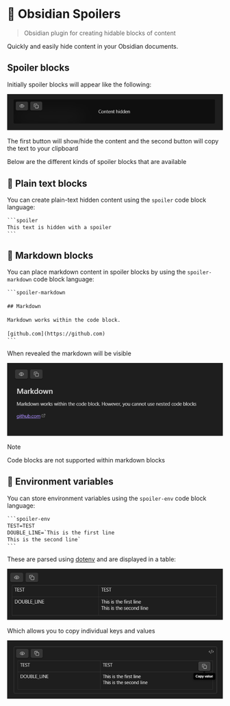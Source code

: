 # 🫣 Obsidian Spoilers

> Obsidian plugin for creating hidable blocks of content

Quickly and easily hide content in your Obsidian documents.

## Spoiler blocks

Initially spoiler blocks will appear like the following:

![Plain text spoiler](images/spoiler-plain-text.png)

The first button will show/hide the content and the second button will copy the text to your clipboard

Below are the different kinds of spoiler blocks that are available

## 📄 Plain text blocks

You can create plain-text hidden content using the `spoiler` code block language:

````
```spoiler
This text is hidden with a spoiler
```
````

## 🔮 Markdown blocks

You can place markdown content in spoiler blocks by using the `spoiler-markdown` code block language:


````
```spoiler-markdown

## Markdown 

Markdown works within the code block.

[github.com](https://github.com)
```
````

When revealed the markdown will be visible

![Markdown spiler](images/spoiler-markdown.png)

> [!NOTE]
> Code blocks are not supported within markdown blocks 


## 🔑 Environment variables

You can store environment variables using the `spoiler-env` code block language:

````
```spoiler-env
TEST=TEST
DOUBLE_LINE=`This is the first line
This is the second line`
```
````

These are parsed using [dotenv](https://www.npmjs.com/package/dotenv) and are displayed in a table:

![alt text](images/env-1.png)

Which allows you to copy individual keys and values

![alt text](images/env-2.png)